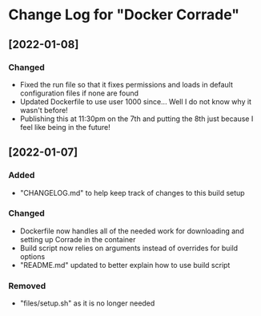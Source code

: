 # Change Log for "Docker Corrade"

## [2022-01-08]
### Changed
- Fixed the run file so that it fixes permissions and loads in default configuration files if none are found
- Updated Dockerfile to use user 1000 since... Well I do not know why it wasn't before!
- Publishing this at 11:30pm on the 7th and putting the 8th just because I feel like being in the future!

## [2022-01-07]
### Added
- "CHANGELOG.md" to help keep track of changes to this build setup
### Changed
- Dockerfile now handles all of the needed work for downloading and setting up Corrade in the container
- Build script now relies on arguments instead of overrides for build options
- "README.md" updated to better explain how to use build script
### Removed
- "files/setup.sh" as it is no longer needed
